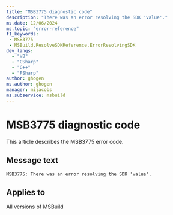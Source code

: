 ```yaml
---
title: "MSB3775 diagnostic code"
description: "There was an error resolving the SDK 'value'."
ms.date: 12/06/2024
ms.topic: "error-reference"
f1_keywords:
 - MSB3775
 - MSBuild.ResolveSDKReference.ErrorResolvingSDK
dev_langs:
  - "VB"
  - "CSharp"
  - "C++"
  - "FSharp"
author: ghogen
ms.author: ghogen
manager: mijacobs
ms.subservice: msbuild
---
```


# MSB3775 diagnostic code

<!-- :::ErrorDefinitionDescription::: -->
<!-- :::editable-content name="introDescription"::: -->
This article describes the MSB3775 error code.
<!-- :::editable-content-end::: -->

## Message text

```output
MSB3775: There was an error resolving the SDK 'value'.
```

<!-- :::editable-content name="postOutputDescription"::: -->
<!--
{StrBegin="MSB3775: "} "{0}" will be the root location which could not be searched. Ie (c:\program files\sdks\..)
-->
<!-- :::editable-content-end::: -->
<!-- :::ErrorDefinitionDescription-end::: -->

## Applies to

All versions of MSBuild
